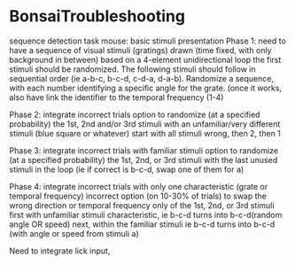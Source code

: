 # BonsaiTroubleshooting
sequence detection task mouse: basic stimuli presentation
Phase 1:
need to have a sequence of visual stimuli  (gratings) drawn (time fixed, with only background in between) based on a 4-element unidirectional loop
the first stimuli should be randomized. The following stimuli should follow in sequential order (ie a-b-c, b-c-d, c-d-a, d-a-b). Randomize a sequence, with each number identifying a specific angle for the grate. 
(once it works, also have link the identifier to the temporal frequency (1-4)

Phase 2: integrate incorrect trials
option to randomize (at a specified probability) the 1st, 2nd and/or 3rd stimuli with an unfamiliar/very different stimuli (blue square or whatever)
start with all stimuli wrong, then 2, then 1

Phase 3: integrate incorrect trials with familiar stimuli
option to randomize (at a specified probability) the 1st, 2nd, or 3rd stimuli with the last unused stimuli in the loop (ie if correct is b-c-d, swap one of them for a)

Phase 4: integrate incorrect trials with only one characteristic (grate or temporal frequency) incorrect
option (on 10-30% of trials) to swap the wrong direction or temporal frequency only of the 1st, 2nd, or 3rd stimuli 
  first with unfamiliar stimuli characteristic, ie b-c-d turns into b-c-d(random angle OR speed)
  next, within the familiar stimuli ie b-c-d turns into b-c-d (with angle or speed from stimuli a)


  Need to integrate lick input,
